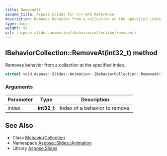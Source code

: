 ```yaml
---
title: RemoveAt()
second_title: Aspose.Slides for C++ API Reference
description: Removes behavior from a collection at the specified index.
type: docs
weight: 92
url: /aspose.slides.animation/ibehaviorcollection/removeat/
---
```

## IBehaviorCollection::RemoveAt(int32_t) method


Removes behavior from a collection at the specified index.

```cpp
virtual void Aspose::Slides::Animation::IBehaviorCollection::RemoveAt(int32_t index)=0
```


### Arguments

| Parameter | Type | Description |
| --- | --- | --- |
| index | **int32_t** | Index of a behavior to remove. |

## See Also

* Class [IBehaviorCollection](../)
* Namespace [Aspose::Slides::Animation](../../)
* Library [Aspose.Slides](../../../)
